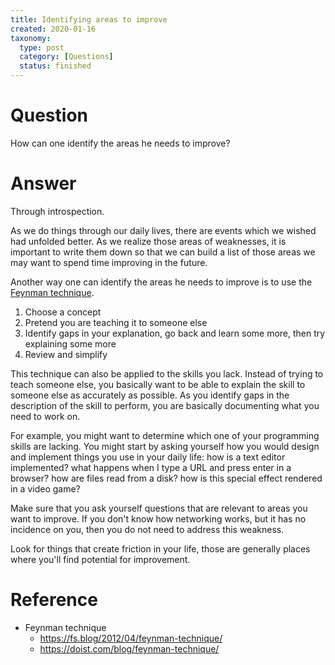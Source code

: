 ```yaml
---
title: Identifying areas to improve
created: 2020-01-16
taxonomy:
  type: post
  category: [Questions]
  status: finished
---
```


# Question
How can one identify the areas he needs to improve?

# Answer
Through introspection.

As we do things through our daily lives, there are events which we wished had unfolded better. As we realize those areas of weaknesses, it is important to write them down so that we can build a list of those areas we may want to spend time improving in the future.

Another way one can identify the areas he needs to improve is to use the [Feynman technique](https://fs.blog/2012/04/feynman-technique/).

1. Choose a concept
2. Pretend you are teaching it to someone else
3. Identify gaps in your explanation, go back and learn some more, then try explaining some more
4. Review and simplify

This technique can also be applied to the skills you lack. Instead of trying to teach someone else, you basically want to be able to explain the skill to someone else as accurately as possible. As you identify gaps in the description of the skill to perform, you are basically documenting what you need to work on.

For example, you might want to determine which one of your programming skills are lacking. You might start by asking yourself how you would design and implement things you use in your daily life: how is a text editor implemented? what happens when I type a URL and press enter in a browser? how are files read from a disk? how is this special effect rendered in a video game?

Make sure that you ask yourself questions that are relevant to areas you want to improve. If you don't know how networking works, but it has no incidence on you, then you do not need to address this weakness.

Look for things that create friction in your life, those are generally places where you'll find potential for improvement.

# Reference
* Feynman technique
	* https://fs.blog/2012/04/feynman-technique/
	* https://doist.com/blog/feynman-technique/
